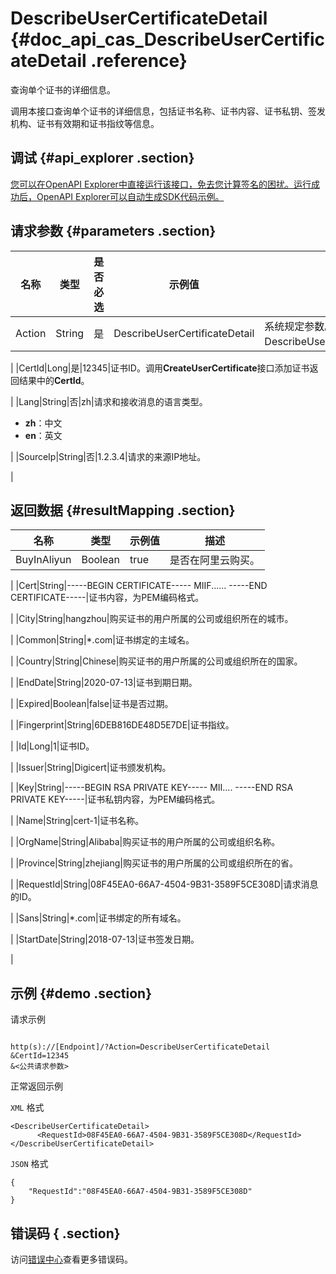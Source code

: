 # DescribeUserCertificateDetail {#doc_api_cas_DescribeUserCertificateDetail .reference}

查询单个证书的详细信息。

调用本接口查询单个证书的详细信息，包括证书名称、证书内容、证书私钥、签发机构、证书有效期和证书指纹等信息。

## 调试 {#api_explorer .section}

[您可以在OpenAPI Explorer中直接运行该接口，免去您计算签名的困扰。运行成功后，OpenAPI Explorer可以自动生成SDK代码示例。](https://api.aliyun.com/#product=cas&api=DescribeUserCertificateDetail&type=RPC&version=2018-07-13)

## 请求参数 {#parameters .section}

|名称|类型|是否必选|示例值|描述|
|--|--|----|---|--|
|Action|String|是|DescribeUserCertificateDetail|系统规定参数。取值：DescribeUserCertificateDetail。

 |
|CertId|Long|是|12345|证书ID。调用**CreateUserCertificate**接口添加证书返回结果中的**CertId**。

 |
|Lang|String|否|zh|请求和接收消息的语言类型。

 -   **zh**：中文
-   **en**：英文

 |
|SourceIp|String|否|1.2.3.4|请求的来源IP地址。

 |

## 返回数据 {#resultMapping .section}

|名称|类型|示例值|描述|
|--|--|---|--|
|BuyInAliyun|Boolean|true|是否在阿里云购买。

 |
|Cert|String|-----BEGIN CERTIFICATE----- MIIF...... -----END CERTIFICATE-----|证书内容，为PEM编码格式。

 |
|City|String|hangzhou|购买证书的用户所属的公司或组织所在的城市。

 |
|Common|String|\*.com|证书绑定的主域名。

 |
|Country|String|Chinese|购买证书的用户所属的公司或组织所在的国家。

 |
|EndDate|String|2020-07-13|证书到期日期。

 |
|Expired|Boolean|false|证书是否过期。

 |
|Fingerprint|String|6DEB816DE48D5E7DE|证书指纹。

 |
|Id|Long|1|证书ID。

 |
|Issuer|String|Digicert|证书颁发机构。

 |
|Key|String|-----BEGIN RSA PRIVATE KEY----- MII.... -----END RSA PRIVATE KEY-----|证书私钥内容，为PEM编码格式。

 |
|Name|String|cert-1|证书名称。

 |
|OrgName|String|Alibaba|购买证书的用户所属的公司或组织名称。

 |
|Province|String|zhejiang|购买证书的用户所属的公司或组织所在的省。

 |
|RequestId|String|08F45EA0-66A7-4504-9B31-3589F5CE308D|请求消息的ID。

 |
|Sans|String|\*.com|证书绑定的所有域名。

 |
|StartDate|String|2018-07-13|证书签发日期。

 |

## 示例 {#demo .section}

请求示例

``` {#request_demo}

http(s)://[Endpoint]/?Action=DescribeUserCertificateDetail
&CertId=12345
&<公共请求参数>

```

正常返回示例

`XML` 格式

``` {#xml_return_success_demo}
<DescribeUserCertificateDetail>
	  <RequestId>08F45EA0-66A7-4504-9B31-3589F5CE308D</RequestId>
</DescribeUserCertificateDetail>
```

`JSON` 格式

``` {#json_return_success_demo}
{
	"RequestId":"08F45EA0-66A7-4504-9B31-3589F5CE308D"
}
```

## 错误码 { .section}

访问[错误中心](https://error-center.aliyun.com/status/product/cas)查看更多错误码。

